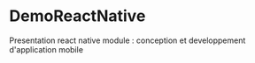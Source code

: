 # DemoReactNative
Presentation react native module : conception et developpement d'application mobile
